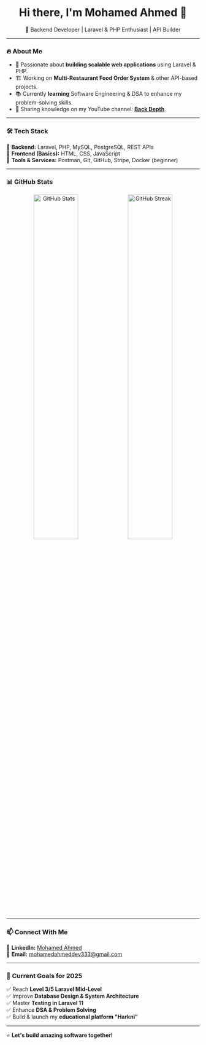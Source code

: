 <h1 align="center">Hi there, I'm Mohamed Ahmed 👋</h1>

<p align="center">
🚀 Backend Developer | Laravel & PHP Enthusiast | API Builder  
</p>

---

### 🔥 **About Me**  
- 🎯 Passionate about **building scalable web applications** using Laravel & PHP.  
- 🏗️ Working on **Multi-Restaurant Food Order System** & other API-based projects.  
- 📚 Currently **learning** Software Engineering & DSA to enhance my problem-solving skills.  
- 🎥 Sharing knowledge on my YouTube channel: **[Back Depth](https://www.youtube.com/@backdepth)**.  

---

### 🛠 **Tech Stack**  
🔹 **Backend:** Laravel, PHP, MySQL, PostgreSQL, REST APIs  
🔹 **Frontend (Basics):** HTML, CSS, JavaScript  
🔹 **Tools & Services:** Postman, Git, GitHub, Stripe, Docker (beginner)  

---

### 📊 **GitHub Stats**  
<p align="center">
  <img src="https://github-readme-stats.vercel.app/api?username=MohamedAhmedDev&show_icons=true&theme=radical" width="48%" alt="GitHub Stats" />
  <img src="https://github-readme-streak-stats.herokuapp.com/?user=MohamedAhmedDev&theme=radical" width="48%" alt="GitHub Streak" />
</p>

---

### 📫 **Connect With Me**  
💼 **LinkedIn:** [Mohamed Ahmed](https://www.linkedin.com/in/mohamed-ahmed-354a572a3)  
📧 **Email:** mohamedahmeddev333@gmail.com  

---

### 🚀 **Current Goals for 2025**  
✅ Reach **Level 3/5 Laravel Mid-Level**  
✅ Improve **Database Design & System Architecture**  
✅ Master **Testing in Laravel 11**  
✅ Enhance **DSA & Problem Solving**  
✅ Build & launch my **educational platform "Harkni"**  

---

⭐ **Let's build amazing software together!**  
